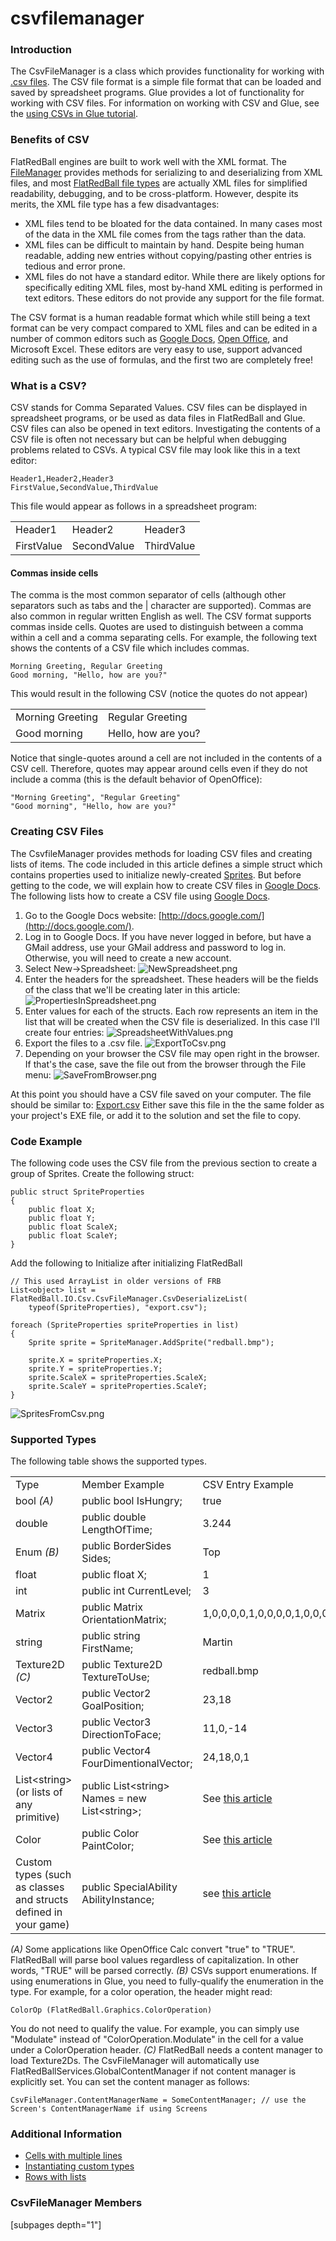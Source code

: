 # csvfilemanager

### Introduction

The CsvFileManager is a class which provides functionality for working with [.csv files](http://en.wikipedia.org/wiki/Comma-separated_values). The CSV file format is a simple file format that can be loaded and saved by spreadsheet programs. Glue provides a lot of functionality for working with CSV files. For information on working with CSV and Glue, see the [using CSVs in Glue tutorial](../../../../../../frb/docs/index.php).

### Benefits of CSV

FlatRedBall engines are built to work well with the XML format. The [FileManager](../../../../../../frb/docs/index.php) provides methods for serializing to and deserializing from XML files, and most [FlatRedBall file types](../../../../../../frb/docs/index.php) are actually XML files for simplified readability, debugging, and to be cross-platform. However, despite its merits, the XML file type has a few disadvantages:

* XML files tend to be bloated for the data contained. In many cases most of the data in the XML file comes from the tags rather than the data.
* XML files can be difficult to maintain by hand. Despite being human readable, adding new entries without copying/pasting other entries is tedious and error prone.
* XML files do not have a standard editor. While there are likely options for specifically editing XML files, most by-hand XML editing is performed in text editors. These editors do not provide any support for the file format.

The CSV format is a human readable format which while still being a text format can be very compact compared to XML files and can be edited in a number of common editors such as [Google Docs](http://docs.google.com/), [Open Office](http://www.openoffice.org/), and Microsoft Excel. These editors are very easy to use, support advanced editing such as the use of formulas, and the first two are completely free!

### What is a CSV?

CSV stands for Comma Separated Values. CSV files can be displayed in spreadsheet programs, or be used as data files in FlatRedBall and Glue. CSV files can also be opened in text editors. Investigating the contents of a CSV file is often not necessary but can be helpful when debugging problems related to CSVs. A typical CSV file may look like this in a text editor:

```
Header1,Header2,Header3
FirstValue,SecondValue,ThirdValue
```

This file would appear as follows in a spreadsheet program:

|            |             |            |
| ---------- | ----------- | ---------- |
| Header1    | Header2     | Header3    |
| FirstValue | SecondValue | ThirdValue |

#### Commas inside cells

The comma is the most common separator of cells (although other separators such as tabs and the | character are supported). Commas are also common in regular written English as well. The CSV format supports commas inside cells. Quotes are used to distinguish between a comma within a cell and a comma separating cells. For example, the following text shows the contents of a CSV file which includes commas.

```
Morning Greeting, Regular Greeting
Good morning, "Hello, how are you?"
```

This would result in the following CSV (notice the quotes do not appear)

|                  |                     |
| ---------------- | ------------------- |
| Morning Greeting | Regular Greeting    |
| Good morning     | Hello, how are you? |

Notice that single-quotes around a cell are not included in the contents of a CSV cell. Therefore, quotes may appear around cells even if they do not include a comma (this is the default behavior of OpenOffice):

```
"Morning Greeting", "Regular Greeting"
"Good morning", "Hello, how are you?"
```

### Creating CSV Files

The CsvfileManager provides methods for loading CSV files and creating lists of items. The code included in this article defines a simple struct which contains properties used to initialize newly-created [Sprites](../../../../../../frb/docs/index.php). But before getting to the code, we will explain how to create CSV files in [Google Docs](http://docs.google.com/). The following lists how to create a CSV file using [Google Docs](http://docs.google.com/).

1. Go to the Google Docs website: [http://docs.google.com/](http://docs.google.com/).
2. Log in to Google Docs. If you have never logged in before, but have a GMail address, use your GMail address and password to log in. Otherwise, you will need to create a new account.
3. Select New->Spreadsheet: ![NewSpreadsheet.png](../../../../../../media/migrated_media-NewSpreadsheet.png)
4. Enter the headers for the spreadsheet. These headers will be the fields of the class that we'll be creating later in this article: ![PropertiesInSpreadsheet.png](../../../../../../media/migrated_media-PropertiesInSpreadsheet.png)
5. Enter values for each of the structs. Each row represents an item in the list that will be created when the CSV file is deserialized. In this case I'll create four entries: ![SpreadsheetWithValues.png](../../../../../../media/migrated_media-SpreadsheetWithValues.png)
6. Export the files to a .csv file. ![ExportToCsv.png](../../../../../../media/migrated_media-ExportToCsv.png)
7. Depending on your browser the CSV file may open right in the browser. If that's the case, save the file out from the browser through the File menu: ![SaveFromBrowser.png](../../../../../../media/migrated_media-SaveFromBrowser.png)

At this point you should have a CSV file saved on your computer. The file should be similar to: [Export.csv](../../../../../../frb/docs/images/3/38/Export.csv) Either save this file in the the same folder as your project's EXE file, or add it to the solution and set the file to copy.

### Code Example

The following code uses the CSV file from the previous section to create a group of Sprites. Create the following struct:

```
public struct SpriteProperties
{
    public float X;
    public float Y;
    public float ScaleX;
    public float ScaleY;
}
```

Add the following to Initialize after initializing FlatRedBall

```
// This used ArrayList in older versions of FRB
List<object> list = FlatRedBall.IO.Csv.CsvFileManager.CsvDeserializeList(
    typeof(SpriteProperties), "export.csv");

foreach (SpriteProperties spriteProperties in list)
{
    Sprite sprite = SpriteManager.AddSprite("redball.bmp");

    sprite.X = spriteProperties.X;
    sprite.Y = spriteProperties.Y;
    sprite.ScaleX = spriteProperties.ScaleX;
    sprite.ScaleY = spriteProperties.ScaleY;
}
```

![SpritesFromCsv.png](../../../../../../media/migrated_media-SpritesFromCsv.png)

### Supported Types

The following table shows the supported types.

|                                                                 |                                                 |                                                          |
| --------------------------------------------------------------- | ----------------------------------------------- | -------------------------------------------------------- |
| Type                                                            | Member Example                                  | CSV Entry Example                                        |
| bool _(A)_                                                      | public bool IsHungry;                           | true                                                     |
| double                                                          | public double LengthOfTime;                     | 3.244                                                    |
| Enum _(B)_                                                      | public BorderSides Sides;                       | Top                                                      |
| float                                                           | public float X;                                 | 1                                                        |
| int                                                             | public int CurrentLevel;                        | 3                                                        |
| Matrix                                                          | public Matrix OrientationMatrix;                | 1,0,0,0,0,1,0,0,0,0,1,0,0,0,0,1                          |
| string                                                          | public string FirstName;                        | Martin                                                   |
| Texture2D _(C)_                                                 | public Texture2D TextureToUse;                  | redball.bmp                                              |
| Vector2                                                         | public Vector2 GoalPosition;                    | 23,18                                                    |
| Vector3                                                         | public Vector3 DirectionToFace;                 | 11,0,-14                                                 |
| Vector4                                                         | public Vector4 FourDimentionalVector;           | 24,18,0,1                                                |
| List\<string> (or lists of any primitive)                       | public List\<string> Names = new List\<string>; | See [this article](../../../../../../frb/docs/index.php) |
| Color                                                           | public Color PaintColor;                        | See [this article](../../../../../../frb/docs/index.php) |
| Custom types (such as classes and structs defined in your game) | public SpecialAbility AbilityInstance;          | see [this article](../../../../../../frb/docs/index.php) |

_(A)_ Some applications like OpenOffice Calc convert "true" to "TRUE". FlatRedBall will parse bool values regardless of capitalization. In other words, "TRUE" will be parsed correctly. _(B)_ CSVs support enumerations. If using enumerations in Glue, you need to fully-qualify the enumeration in the type. For example, for a color operation, the header might read:

```
ColorOp (FlatRedBall.Graphics.ColorOperation)
```

You do not need to qualify the value. For example, you can simply use "Modulate" instead of "ColorOperation.Modulate" in the cell for a value under a ColorOperation header. _(C)_ FlatRedBall needs a content manager to load Texture2Ds. The CsvFileManager will automatically use FlatRedBallServices.GlobalContentManager if not content manager is explicitly set. You can set the content manager as follows:

```
CsvFileManager.ContentManagerName = SomeContentManager; // use the Screen's ContentManagerName if using Screens
```

### Additional Information

* [Cells with multiple lines](../../../../../../frb/docs/index.php)
* [Instantiating custom types](../../../../../../frb/docs/index.php)
* [Rows with lists](../../../../../../frb/docs/index.php)

### CsvFileManager Members

\[subpages depth="1"]
